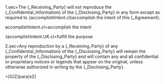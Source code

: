 1.sec=The {_Receiving_Party} will not reproduce the {_Confidential_Information} of the {_Disclosing_Party} in any form except as required to {accomplishIntent.cl}accomplish the intent of this {_Agreement}.

accomplishIntent.cl=accomplish the intent

{accomplishIntent.UK.cl=fulfill the purpose

2.sec=Any reproduction by a {_Receiving_Party} of any {_Confidential_Information} of the {_Disclosing_Party} will remain the property of the {_Disclosing_Party} and will contain any and all confidential or proprietary notices or legends that appear on the original, unless otherwise authorized in writing by the {_Disclosing_Party}.

=[G/Z/para/s2]